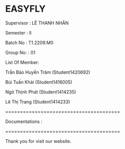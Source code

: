 EASYFLY
=======================================


Supervisor : LÊ THANH NHÂN

Semester : II

Batch No : T1.2209.M0

Group No: : 01

List Of Member:

Trần Bảo Huyền Trâm (Student1420692)

Bùi Tuấn Khải (Student1416005)

Ngô Thịnh Phát (Student1414235)

Lê Thị Trang (Student1414233)


=======================================

Documentations : 

=======================================

Thank you for visit our website.
